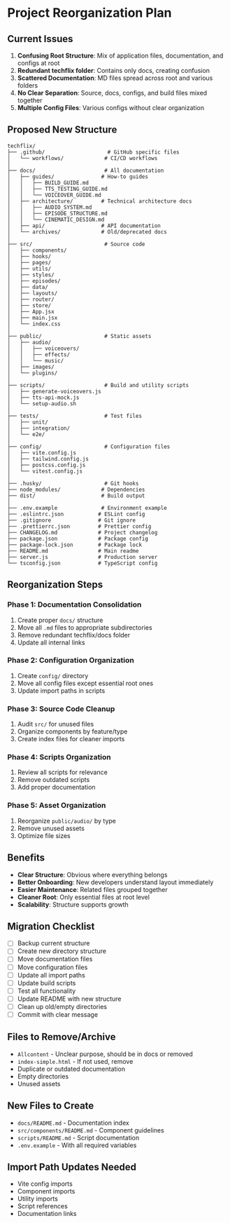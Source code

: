 # Project Reorganization Plan

## Current Issues
1. **Confusing Root Structure**: Mix of application files, documentation, and configs at root
2. **Redundant techflix folder**: Contains only docs, creating confusion
3. **Scattered Documentation**: MD files spread across root and various folders
4. **No Clear Separation**: Source, docs, configs, and build files mixed together
5. **Multiple Config Files**: Various configs without clear organization

## Proposed New Structure

```
techflix/
├── .github/                    # GitHub specific files
│   └── workflows/             # CI/CD workflows
│
├── docs/                      # All documentation
│   ├── guides/               # How-to guides
│   │   ├── BUILD_GUIDE.md
│   │   ├── TTS_TESTING_GUIDE.md
│   │   └── VOICEOVER_GUIDE.md
│   ├── architecture/         # Technical architecture docs
│   │   ├── AUDIO_SYSTEM.md
│   │   ├── EPISODE_STRUCTURE.md
│   │   └── CINEMATIC_DESIGN.md
│   ├── api/                  # API documentation
│   └── archives/             # Old/deprecated docs
│
├── src/                       # Source code
│   ├── components/
│   ├── hooks/
│   ├── pages/
│   ├── utils/
│   ├── styles/
│   ├── episodes/
│   ├── data/
│   ├── layouts/
│   ├── router/
│   ├── store/
│   ├── App.jsx
│   ├── main.jsx
│   └── index.css
│
├── public/                    # Static assets
│   ├── audio/
│   │   ├── voiceovers/
│   │   ├── effects/
│   │   └── music/
│   ├── images/
│   └── plugins/
│
├── scripts/                   # Build and utility scripts
│   ├── generate-voiceovers.js
│   ├── tts-api-mock.js
│   └── setup-audio.sh
│
├── tests/                     # Test files
│   ├── unit/
│   ├── integration/
│   └── e2e/
│
├── config/                    # Configuration files
│   ├── vite.config.js
│   ├── tailwind.config.js
│   ├── postcss.config.js
│   └── vitest.config.js
│
├── .husky/                    # Git hooks
├── node_modules/             # Dependencies
├── dist/                     # Build output
│
├── .env.example              # Environment example
├── .eslintrc.json           # ESLint config
├── .gitignore               # Git ignore
├── .prettierrc.json         # Prettier config
├── CHANGELOG.md             # Project changelog
├── package.json             # Package config
├── package-lock.json        # Package lock
├── README.md                # Main readme
├── server.js                # Production server
└── tsconfig.json            # TypeScript config
```

## Reorganization Steps

### Phase 1: Documentation Consolidation
1. Create proper `docs/` structure
2. Move all `.md` files to appropriate subdirectories
3. Remove redundant techflix/docs folder
4. Update all internal links

### Phase 2: Configuration Organization
1. Create `config/` directory
2. Move all config files except essential root ones
3. Update import paths in scripts

### Phase 3: Source Code Cleanup
1. Audit `src/` for unused files
2. Organize components by feature/type
3. Create index files for cleaner imports

### Phase 4: Scripts Organization
1. Review all scripts for relevance
2. Remove outdated scripts
3. Add proper documentation

### Phase 5: Asset Organization
1. Reorganize `public/audio/` by type
2. Remove unused assets
3. Optimize file sizes

## Benefits
- **Clear Structure**: Obvious where everything belongs
- **Better Onboarding**: New developers understand layout immediately
- **Easier Maintenance**: Related files grouped together
- **Cleaner Root**: Only essential files at root level
- **Scalability**: Structure supports growth

## Migration Checklist
- [ ] Backup current structure
- [ ] Create new directory structure
- [ ] Move documentation files
- [ ] Move configuration files
- [ ] Update all import paths
- [ ] Update build scripts
- [ ] Test all functionality
- [ ] Update README with new structure
- [ ] Clean up old/empty directories
- [ ] Commit with clear message

## Files to Remove/Archive
- `Allcontent` - Unclear purpose, should be in docs or removed
- `index-simple.html` - If not used, remove
- Duplicate or outdated documentation
- Empty directories
- Unused assets

## New Files to Create
- `docs/README.md` - Documentation index
- `src/components/README.md` - Component guidelines
- `scripts/README.md` - Script documentation
- `.env.example` - With all required variables

## Import Path Updates Needed
- Vite config imports
- Component imports
- Utility imports
- Script references
- Documentation links